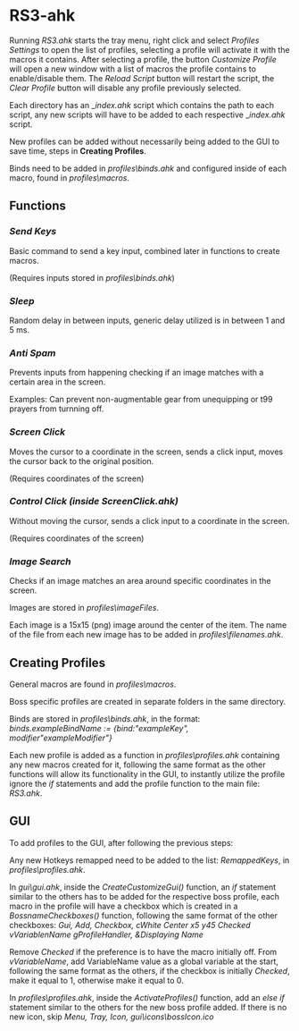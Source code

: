 # RS3-ahk
Running _RS3.ahk_ starts the tray menu, right click and select _Profiles Settings_ to open the list of profiles, selecting a profile will activate it with the macros it contains. After selecting a profile, the button _Customize Profile_ will open a new window with a list of macros the profile contains to enable/disable them. The _Reload Script_ button will restart the script, the _Clear Profile_ button will disable any profile previously selected.

Each directory has an __index.ahk_ script which contains the path to each script, any new scripts will have to be added to each respective __index.ahk_ script.

New profiles can be added without necessarily being added to the GUI to save time, steps in **Creating Profiles**.

Binds need to be added in _profiles\binds.ahk_ and configured inside of each macro, found in _profiles\macros_.


## Functions
### _Send Keys_
Basic command to send a key input, combined later in functions to create macros.

(Requires inputs stored in _profiles\binds.ahk_)

### _Sleep_
Random delay in between inputs, generic delay utilized is in between 1 and 5 ms.

### _Anti Spam_
Prevents inputs from happening checking if an image matches with a certain area in the screen.

Examples: Can prevent non-augmentable gear from unequipping or t99 prayers from turnning off.

### _Screen Click_
Moves the cursor to a coordinate in the screen, sends a click input, moves the cursor back to the original position.

(Requires coordinates of the screen)

### _Control Click (inside ScreenClick.ahk)_
Without moving the cursor, sends a click input to a coordinate in the screen.

(Requires coordinates of the screen)

### _Image Search_
Checks if an image matches an area around specific coordinates in the screen.

Images are stored in _profiles\imageFiles_.

Each image is a 15x15 (png) image around the center of the item. The name of the file from each new image has to be added in _profiles\filenames.ahk_.


## Creating Profiles
General macros are found in _profiles\macros_.

Boss specific profiles are created in separate folders in the same directory.

Binds are stored in _profiles\binds.ahk_, in the format: _binds.exampleBindName := {bind:"exampleKey", modifier"exampleModifier"}_

Each new profile is added as a function in _profiles\profiles.ahk_ containing any new macros created for it, following the same format as the other functions will allow its functionality in the GUI, to instantly utilize the profile ignore the _if_ statements and add the profile function to the main file: _RS3.ahk_.

## GUI
To add profiles to the GUI, after following the previous steps:

Any new Hotkeys remapped need to be added to the list: _RemappedKeys_, in _profiles\profiles.ahk_.

In _gui\gui.ahk_, inside the _CreateCustomizeGui()_ function, an _if_ statement similar to the others has to be added for the respective boss profile, each macro in the profile will have a checkbox which is created in a _BossnameCheckboxes()_ function, following the same format of the other checkboxes: _Gui, Add, Checkbox, cWhite Center x5 y45 Checked vVariablenName gProfileHandler, &Displaying Name_

Remove _Checked_ if the preference is to have the macro initially off. From _vVariableName_, add VariableName value as a global variable at the start, following the same format as the others, if the checkbox is initially _Checked_, make it equal to 1, otherwise make it equal to 0.

In _profiles\profiles.ahk_, inside the _ActivateProfiles()_ function, add an _else if_ statement similar to the others for the new boss profile added. If there is no new icon, skip _Menu, Tray, Icon, gui\icons\bossIcon.ico_

